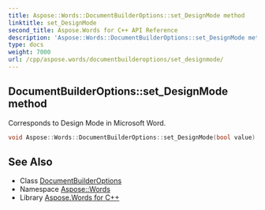 ```yaml
---
title: Aspose::Words::DocumentBuilderOptions::set_DesignMode method
linktitle: set_DesignMode
second_title: Aspose.Words for C++ API Reference
description: 'Aspose::Words::DocumentBuilderOptions::set_DesignMode method. Corresponds to Design Mode in Microsoft Word in C++.'
type: docs
weight: 7000
url: /cpp/aspose.words/documentbuilderoptions/set_designmode/
---
```

## DocumentBuilderOptions::set_DesignMode method


Corresponds to Design Mode in Microsoft Word.

```cpp
void Aspose::Words::DocumentBuilderOptions::set_DesignMode(bool value)
```

## See Also

* Class [DocumentBuilderOptions](../)
* Namespace [Aspose::Words](../../)
* Library [Aspose.Words for C++](../../../)
